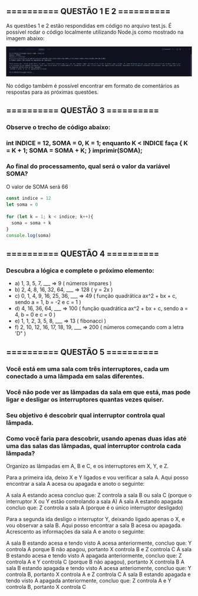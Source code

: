 ## ========== QUESTÃO 1 E 2 ==========
As questões 1 e 2 estão respondidas em código no arquivo test.js.
É possível rodar o código localmente utilizando Node.js como mostrado na imagem abaixo:

![imagem da saída do código](./captura-teste.png)

No código também é possível encontrar em formato de comentários as respostas para as próximas questões.


## ========== QUESTÃO 3 ==========
### Observe o trecho de código abaixo:
### int INDICE = 12, SOMA = 0, K = 1; enquanto K < INDICE faça { K = K + 1; SOMA = SOMA + K; } imprimir(SOMA);
### Ao final do processamento, qual será o valor da variável SOMA?

O valor de SOMA será 66

```js
const indice = 12
let soma = 0

for (let k = 1; k < indice; k++){
  soma = soma + k
}
console.log(soma)
```

## ========== QUESTÃO 4 ==========

### Descubra a lógica e complete o próximo elemento:
- a) 1, 3, 5, 7, ___ => 9 ( números ímpares )
- b) 2, 4, 8, 16, 32, 64, ___ => 128 ( y = 2x )
- c) 0, 1, 4, 9, 16, 25, 36, ___ => 49 ( função quadrática ax^2 + bx + c, sendo a = 1, b = -2 e c = 1 )
- d) 4, 16, 36, 64, ___ => 100 ( função quadrática ax^2 + bx + c, sendo a = 4, b = 0 e c = 0 )
- e) 1, 1, 2, 3, 5, 8, ___ => 13 ( fibonacci )
- f) 2, 10, 12, 16, 17, 18, 19, ___ => 200 ( números começando com a letra 'D" )

## ========== QUESTÃO 5 ==========

### Você está em uma sala com três interruptores, cada um conectado a uma lâmpada em salas diferentes.
### Você não pode ver as lâmpadas da sala em que está, mas pode ligar e desligar os interruptores quantas vezes quiser.
### Seu objetivo é descobrir qual interruptor controla qual lâmpada.
### Como você faria para descobrir, usando apenas duas idas até uma das salas das lâmpadas, qual interruptor controla cada lâmpada?

Organizo as lâmpadas em A, B e C, e os interruptores em X, Y, e Z.

Para a primeira ida, deixo X e Y ligados e vou verificar a sala A.
Aqui posso encontrar a sala A acesa ou apagada e anoto o seguinte:

A sala A estando acesa concluo que: Z controla a sala B ou sala C (porque o interruptor X ou Y estão controlando a sala A)
A sala A estando apagada concluo que: Z controla a sala A (porque é o único interruptor desligado)

Para a segunda ida desligo o interruptor Y, deixando ligado apenas o X, e vou observar a sala B.
Aqui posso encontrar a sala B acesa ou apagada. Acrescento as informações da sala A e anoto o seguinte:

A sala B estando acesa e tendo visto A acesa anteriormente, concluo que: Y controla A porque B não apagou, portanto X controla B e Z controla C
A sala B estando acesa e tendo visto A apagada anteriormente, concluo que: Z controla A e Y controla C (porque B não apagou), portanto X controla B
A sala B estando apagada e tendo visto A acesa anteriomente, concluo que: Y controla B, portanto X controla A e Z controla C
A sala B estando apagada e tendo visto A apagada anteriormente, concluo que: Z controla A e Y controla B, portanto X controla C